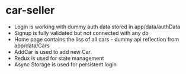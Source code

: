 # car-seller

- Login is working with dummy auth data stored in app/data/authData
- Signup is fully validated but not connected with any db
- Home page contains the liss of all cars - dummy api reflection from app/data/Cars
- AddCar is used to add new Car.
- Redux is used for state management
- Async Storage is used for persistent login
